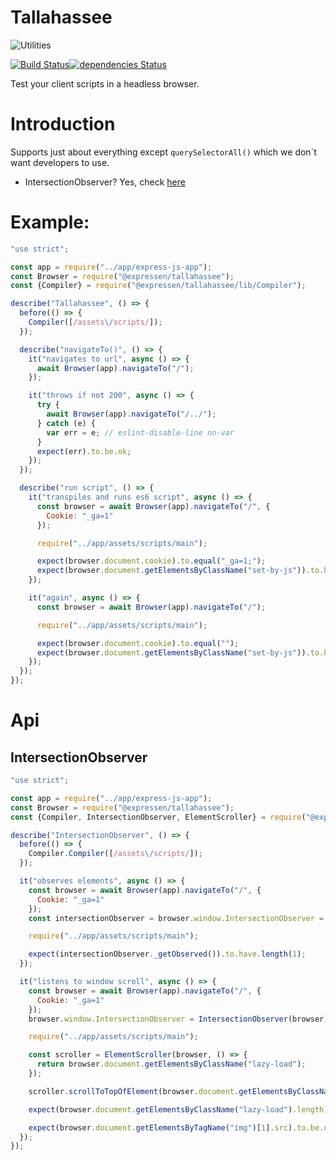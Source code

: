 Tallahassee
===========

![Utilities](https://raw.github.com/ExpressenAB/tallahassee/master/app/assets/images/tallahassee-1.png)

[![Build Status](https://travis-ci.org/ExpressenAB/tallahassee.svg?branch=master)](https://travis-ci.org/ExpressenAB/tallahassee)[![dependencies Status](https://david-dm.org/ExpressenAB/tallahassee/status.svg)](https://david-dm.org/ExpressenAB/tallahassee)

Test your client scripts in a headless browser.

# Introduction

Supports just about everything except `querySelectorAll()` which we don´t want developers to use.

- IntersectionObserver? Yes, check [here](#intersectionobserver)

# Example:

```javascript
"use strict";

const app = require("../app/express-js-app");
const Browser = require("@expressen/tallahassee");
const {Compiler} = require("@expressen/tallahassee/lib/Compiler");

describe("Tallahassee", () => {
  before(() => {
    Compiler([/assets\/scripts/]);
  });

  describe("navigateTo()", () => {
    it("navigates to url", async () => {
      await Browser(app).navigateTo("/");
    });

    it("throws if not 200", async () => {
      try {
        await Browser(app).navigateTo("/../");
      } catch (e) {
        var err = e; // eslint-disable-line no-var
      }
      expect(err).to.be.ok;
    });
  });

  describe("run script", () => {
    it("transpiles and runs es6 script", async () => {
      const browser = await Browser(app).navigateTo("/", {
        Cookie: "_ga=1"
      });

      require("../app/assets/scripts/main");

      expect(browser.document.cookie).to.equal("_ga=1;");
      expect(browser.document.getElementsByClassName("set-by-js")).to.have.length(1);
    });

    it("again", async () => {
      const browser = await Browser(app).navigateTo("/");

      require("../app/assets/scripts/main");

      expect(browser.document.cookie).to.equal("");
      expect(browser.document.getElementsByClassName("set-by-js")).to.have.length(0);
    });
  });
});
```

# Api

## IntersectionObserver

```javascript
"use strict";

const app = require("../app/express-js-app");
const Browser = require("@expressen/tallahassee");
const {Compiler, IntersectionObserver, ElementScroller} = require("@expressen/tallahassee/lib");

describe("IntersectionObserver", () => {
  before(() => {
    Compiler.Compiler([/assets\/scripts/]);
  });

  it("observes elements", async () => {
    const browser = await Browser(app).navigateTo("/", {
      Cookie: "_ga=1"
    });
    const intersectionObserver = browser.window.IntersectionObserver = IntersectionObserver(browser);

    require("../app/assets/scripts/main");

    expect(intersectionObserver._getObserved()).to.have.length(1);
  });

  it("listens to window scroll", async () => {
    const browser = await Browser(app).navigateTo("/", {
      Cookie: "_ga=1"
    });
    browser.window.IntersectionObserver = IntersectionObserver(browser);

    require("../app/assets/scripts/main");

    const scroller = ElementScroller(browser, () => {
      return browser.document.getElementsByClassName("lazy-load");
    });

    scroller.scrollToTopOfElement(browser.document.getElementsByClassName("lazy-load")[0]);

    expect(browser.document.getElementsByClassName("lazy-load").length).to.equal(0);

    expect(browser.document.getElementsByTagName("img")[1].src).to.be.ok;
  });
});
```
